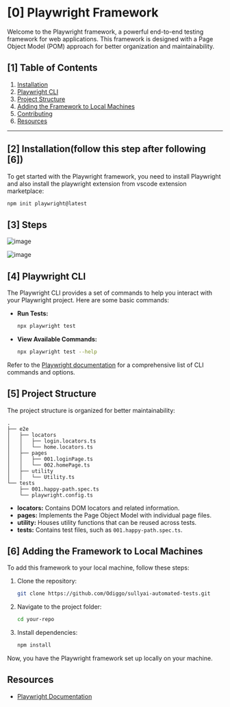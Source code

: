 # [0] Playwright Framework

Welcome to the Playwright framework, a powerful end-to-end testing framework for web applications. This framework is designed with a Page Object Model (POM) approach for better organization and maintainability.

## [1] Table of Contents

1. [Installation](#installation)
2. [Playwright CLI](#playwright-cli)
3. [Project Structure](#project-structure)
4. [Adding the Framework to Local Machines](#adding-the-framework-to-local-machines)
5. [Contributing](#contributing)
6. [Resources](#resources)

---

## [2] Installation(follow this step after following [6])

To get started with the Playwright framework, you need to install Playwright and also install the playwright extension from vscode extension marketplace:

```bash
npm init playwright@latest 
```
## [3] Steps
![image](https://github.com/Odiggo/sullyai-automated-tests/assets/153859312/c7060386-890f-4790-bb63-53d498c59c91)

![image](https://github.com/Odiggo/sullyai-automated-tests/assets/153859312/338f586e-2167-43b5-8944-fcea95f855ae)


## [4] Playwright CLI

The Playwright CLI provides a set of commands to help you interact with your Playwright project. Here are some basic commands:

- **Run Tests:**
  ```bash
  npx playwright test
  ```

- **View Available Commands:**
  ```bash
  npx playwright test --help
  ```

Refer to the [Playwright documentation](https://playwright.dev/docs/test-cli) for a comprehensive list of CLI commands and options.

## [5] Project Structure

The project structure is organized for better maintainability:

```
.
├── e2e
│   ├── locators
│   │   ├── login.locators.ts
│   │   └── home.locators.ts
│   ├── pages
│   │   ├── 001.loginPage.ts
│   │   └── 002.homePage.ts
│   ├── utility
│   │   └── Utility.ts
└── tests
    ├── 001.happy-path.spec.ts
    └── playwright.config.ts
```

- **locators:** Contains DOM locators and related information.
- **pages:** Implements the Page Object Model with individual page files.
- **utility:** Houses utility functions that can be reused across tests.
- **tests:** Contains test files, such as `001.happy-path.spec.ts`.

## [6] Adding the Framework to Local Machines

To add this framework to your local machine, follow these steps:

1. Clone the repository:
   ```bash
   git clone https://github.com/Odiggo/sullyai-automated-tests.git
   ```

2. Navigate to the project folder:
   ```bash
   cd your-repo
   ```

3. Install dependencies:
   ```bash
   npm install
   ```

Now, you have the Playwright framework set up locally on your machine.

## Resources

- [Playwright Documentation](https://playwright.dev/docs/)


